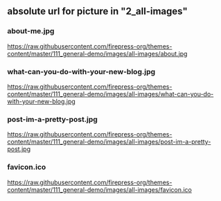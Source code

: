 ## absolute url for picture in "2_all-images"

### about-me.jpg
https://raw.githubusercontent.com/firepress-org/themes-content/master/111_general-demo/images/all-images/about.jpg

### what-can-you-do-with-your-new-blog.jpg
https://raw.githubusercontent.com/firepress-org/themes-content/master/111_general-demo/images/all-images/what-can-you-do-with-your-new-blog.jpg

### post-im-a-pretty-post.jpg
https://raw.githubusercontent.com/firepress-org/themes-content/master/111_general-demo/images/all-images/post-im-a-pretty-post.jpg

### favicon.ico
https://raw.githubusercontent.com/firepress-org/themes-content/master/111_general-demo/images/all-images/favicon.ico